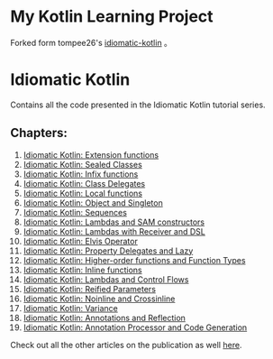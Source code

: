 # My Kotlin Learning Project
Forked form tompee26's [idiomatic-kotlin](https://github.com/tompee26/idiomatic-kotlin) 。

# Idiomatic Kotlin
Contains all the code presented in the Idiomatic Kotlin tutorial series.

## Chapters:
1. [Idiomatic Kotlin: Extension functions](https://medium.com/tompee/idiomatic-kotlin-extension-functions-67735491851f)
2. [Idiomatic Kotlin: Sealed Classes](https://medium.com/tompee/idiomatic-kotlin-sealed-classes-bf1772d9d607)
3. [Idiomatic Kotlin: Infix functions](https://medium.com/tompee/idiomatic-kotlin-infix-functions-eea833f70c90)
4. [Idiomatic Kotlin: Class Delegates](https://medium.com/tompee/idiomatic-kotlin-class-delegates-288b24c37ac8)
5. [Idiomatic Kotlin: Local functions](https://medium.com/tompee/idiomatic-kotlin-local-functions-4421f86ac864)
6. [Idiomatic Kotlin: Object and Singleton](https://medium.com/tompee/idiomatic-kotlin-object-and-singleton-183c3cfdbd26)
7. [Idiomatic Kotlin: Sequences](https://medium.com/tompee/idiomatic-kotlin-sequences-80ebbeec1115)
8. [Idiomatic Kotlin: Lambdas and SAM constructors](https://medium.com/tompee/idiomatic-kotlin-lambdas-and-sam-constructors-fe2075965bfb)
9. [Idiomatic Kotlin: Lambdas with Receiver and DSL](https://medium.com/tompee/idiomatic-kotlin-lambdas-with-receiver-and-dsl-3cd3348e1235)
10. [Idiomatic Kotlin: Elvis Operator](https://medium.com/tompee/idiomatic-kotlin-elvis-operator-d6f5639a5130)
11. [Idiomatic Kotlin: Property Delegates and Lazy](https://medium.com/tompee/idiomatic-kotlin-property-delegates-and-lazy-11207213a788)
12. [Idiomatic Kotlin: Higher-order functions and Function Types](https://medium.com/tompee/idiomatic-kotlin-higher-order-functions-and-function-types-adb59172796)
13. [Idiomatic Kotlin: Inline functions](https://medium.com/tompee/idiomatic-kotlin-inline-functions-e39b2f90a291)
14. [Idiomatic Kotlin: Lambdas and Control Flows](https://medium.com/tompee/idiomatic-kotlin-lambdas-and-control-flows-70a7a58d7a20)
15. [Idiomatic Kotlin: Reified Parameters](https://medium.com/tompee/idiomatic-kotlin-reified-parameters-e89f665ab026)
16. [Idiomatic Kotlin: Noinline and Crossinline](https://medium.com/tompee/idiomatic-kotlin-noinline-and-crossinline-e51014408ff0)
17. [Idiomatic Kotlin: Variance](https://medium.com/tompee/idiomatic-kotlin-variance-82355d9a71df)
18. [Idiomatic Kotlin: Annotations and Reflection](https://medium.com/tompee/kotlin-annotations-and-reflection-caa0d73bf39b)
19. [Idiomatic Kotlin: Annotation Processor and Code Generation](https://medium.com/tompee/kotlin-annotation-processor-and-code-generation-58bd7d0d333b)

Check out all the other articles on the publication as well [here](https://medium.com/tompee).
